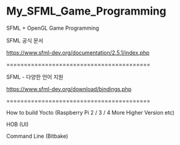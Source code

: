 # My_SFML_Game_Programming
SFML + OpenGL Game Programming

SFML 공식 문서

https://www.sfml-dev.org/documentation/2.5.1/index.php

=========================================

SFML - 다양한 언어 지원

https://www.sfml-dev.org/download/bindings.php

=========================================

How to build Yocto (Raspberry Pi 2 / 3 / 4 More Higher Version etc)

HOB (UI)

Command Line (Bitbake)
